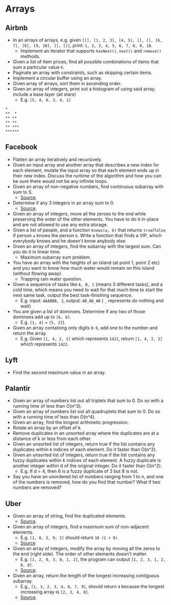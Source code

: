 Arrays
==

## Airbnb

- In an arrays of arrays, e.g. given `[[], [1, 2, 3], [4, 5], [], [], [6, 7], [8], [9, 10], [], []]`, print: `1, 2, 3, 4, 5, 6, 7, 8, 9, 10`.
  - Implement an iterator that supports `hasNext()`, `next()` and `remove()` methods.
- Given a list of item prices, find all possible combinations of items that sum a particular value `K`.
- Paginate an array with constraints, such as skipping certain items.
- Implement a circular buffer using an array.
- Given array of arrays, sort them in ascending order.
- Given an array of integers, print out a histogram of using said array; include a base layer (all stars)
  - E.g. `[5, 4, 0, 3, 4, 1]`

```
*
**  *
** **
** **
** ***
******
```

## Facebook

- Flatten an array iteratively and recursively.
- Given an input array and another array that describes a new index for each element, mutate the input array so that each element ends up in their new index. Discuss the runtime of the algorithm and how you can be sure there would not be any infinite loops.
- Given an array of non-negative numbers, find continuous subarray with sum to S.
  - [Source](http://blog.gainlo.co/index.php/2016/06/01/subarray-with-given-sum/).
- Determine if any 3 integers in an array sum to 0.
  - [Source](http://blog.gainlo.co/index.php/2016/07/19/3sum/).
- Given an array of integers, move all the zeroes to the end while preserving the order of the other elements. You have to do it in-place and are not allowed to use any extra storage.
- Given a list of people, and a function `knows(a, b)` that returns `true`/`false` if person `a` knows the person `b`. Write a function that finds a VIP, which everybody knows and he doesn't know anybody else.
- Given an array of integers, find the subarray with the largest sum. Can you do it in linear time.
  - Maximum subarray sum problem.
- You have an array with the heights of an island (at point 1, point 2 etc) and you want to know how much water would remain on this island (without flowing away).
  - Trapping rain water question.
- Given a sequence of tasks like `A, B, C` (means 3 different tasks), and a cold time, which means you need to wait for that much time to start the next same task, output the best task-finishing sequence.
  - E.g. input: `AAABBB, 2`, output: `AB_AB_AB` ( `_` represents do nothing and wait)
- You are given a list of dominoes. Determine if any two of those dominoes add up to `[6, 6]`.
  - E.g. `[1, 4]` + `[5, 2]`).
- Given an array containing only digits `0-9`, add one to the number and return the array.
  - E.g. Given `[1, 4, 2, 1]` which represents `1421`, return `[1, 4, 2, 2]` which represents `1422`.

## Lyft

- Find the second maximum value in an array.

## Palantir

- Given an array of numbers list out all triplets that sum to 0. Do so with a running time of less than O(n^3).
- Given an array of numbers list out all quadruplets that sum to 0. Do so with a running time of less than O(n^4).
- Given an array, find the longest arithmetic progression.
- Rotate an array by an offset of k.
- Remove duplicates in an unsorted array where the duplicates are at a distance of k or less from each other.
- Given an unsorted list of integers, return true if the list contains any duplicates within k indices of each element. Do it faster than O(n^2).
- Given an unsorted list of integers, return true if the list contains any fuzzy duplicates within k indices of each element. A fuzzy duplicate is another integer within d of the original integer. Do it faster than O(n^2).
  - E.g. If d = 4, then 6 is a fuzzy duplicate of 3 but 8 is not.
- Say you have an unordered list of numbers ranging from 1 to n, and one of the numbers is removed, how do you find that number? What if two numbers are removed?

## Uber

- Given an array of string, find the duplicated elements.
  - [Source](http://blog.gainlo.co/index.php/2016/05/10/duplicate-elements-of-an-array/).
- Given an array of integers, find a maximum sum of non-adjacent elements.
  - E.g. `[1, 0, 3, 9, 2]` should return `10 (1 + 9)`.
  - [Source](http://blog.gainlo.co/index.php/2016/12/02/uber-interview-question-maximum-sum-non-adjacent-elements/)
- Given an array of integers, modify the array by moving all the zeros to the end (right side). The order of other elements doesn’t matter.
  - E.g. `[1, 2, 0, 3, 0, 1, 2]`, the program can output `[1, 2, 3, 1, 2, 0, 0]`.
  - [Source](http://blog.gainlo.co/index.php/2016/11/18/uber-interview-question-move-zeroes/).
- Given an array, return the length of the longest increasing contiguous subarray.
  - E.g., `[1, 3, 2, 3, 4, 8, 7, 9]`, should return `4` because the longest increasing array is `[2, 3, 4, 8]`.
  - [Source](http://blog.gainlo.co/index.php/2017/02/02/uber-interview-questions-longest-increasing-subarray/).

